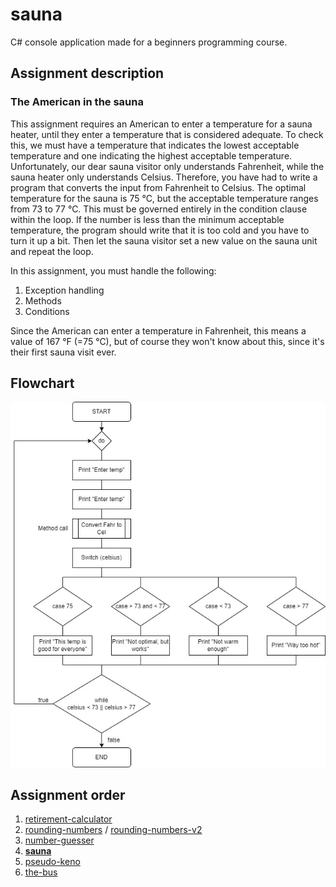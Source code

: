 # sauna
C# console application made for a beginners programming course.

## Assignment description
### The American in the sauna
This assignment requires an American to enter a temperature for a sauna heater, until they enter
a temperature that is considered adequate. To check this, we must have a temperature that indicates the lowest
acceptable temperature and one indicating the highest acceptable temperature.
Unfortunately, our dear sauna visitor only understands Fahrenheit, while
the sauna heater only understands Celsius. Therefore, you have had to write a program
that converts the input from Fahrenheit to Celsius.
The optimal temperature for the sauna is 75 °C, but the acceptable temperature ranges from 73 to 77 °C.
This must be governed entirely in the condition clause within the loop.
If the number is less than the minimum acceptable temperature, the program should
write that it is too cold and you have to turn it up a bit. Then let
the sauna visitor set a new value on the sauna unit and repeat the loop.

In this assignment, you must handle the following:
1. Exception handling
2. Methods
3. Conditions

Since the American can enter a temperature in Fahrenheit, this means a value of 167 °F (=75 °C), but of course they won't know about this, since it's their first sauna visit ever.

## Flowchart
![Application flowchart](https://github.com/etheoo98/sauna/blob/master/Sauna/Flowchart/Assignment%20flowchart.jpg?raw=true)

## Assignment order
1. [retirement-calculator](https://github.com/etheoo98/retirement-calculator "retirement-calculator")
2. [rounding-numbers](https://github.com/etheoo98/rounding-numbers "rounding-numbers") / [rounding-numbers-v2](https://github.com/etheoo98/rounding-numbers-v2 "rounding-numbers-v2")
3. [number-guesser](https://github.com/etheoo98/number-guesser "number-guesser")
4. [**sauna**](https://github.com/etheoo98/sauna "sauna")
5. [pseudo-keno](https://github.com/etheoo98/pseudo-keno "pseudo-keno")
6. [the-bus](https://github.com/etheoo98/the-bus "the-bus")
